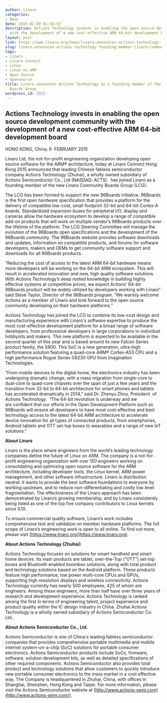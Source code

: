 ```yaml
---
author: linaro
categories:
- News
date: 2015-02-09 01:55:53
description: Actions Technology invests in enabling the open source development community
  with the development of a new cost-effective ARM 64-bit development board
layout: post
link: https://www.linaro.org/news/linaro-announces-actions-technology-founding-member-linaro-community-boards-group/
slug: linaro-announces-actions-technology-founding-member-linaro-community-boards-group
tags:
- Linaro
- Linaro Connect
- Linux
- Linux on ARM
- Open Source
- Opensource
title: Linaro announces Actions Technology as a founding member of the Linaro Community
  Boards Group
wordpress_id: 7925
---
```


## Actions Technology invests in enabling the open source development community with the development of a new cost-effective ARM 64-bit development board

HONG KONG, China; 9  FEBRUARY 2015

Linaro Ltd, the not-for-profit engineering organization developing open source software for the ARM® architecture, today at Linaro Connect Hong Kong 2015 announced that leading Chinese fabless semiconductor company Actions Technology (Zhuhai), a wholly owned subsidiary of Actions Semiconductor Co., Ltd (NASDAQ: ACTS),  has joined Linaro as a founding member of the new Linaro Community Boards Group (LCG).

The LCG has been formed to support the new 96Boards initiative. 96Boards is the first open hardware specification that provides a platform for the delivery of compatible low-cost, small footprint 32-bit and 64-bit Cortex-A boards. Standardized expansion buses for peripheral I/O, display and cameras allow the hardware ecosystem to develop a range of compatible add-on products that will work on multiple vendor’s 96Boards products over the lifetime of the platform. The LCG Steering Committee will manage the evolution of the 96Boards open specifications and the development of the 96Boards community. The 96Boards website provides software downloads and updates, information on compatible products, and forums for software developers, makers and OEMs to get community software support and downloads for all 96Boards products.

“Reducing the cost of access to the latest ARM 64-bit hardware means more developers will be working on the 64-bit ARM ecosystem. This will result in accelerated innovation and new, high quality software solutions. With Actions Technology’s deep rooted knowledge in building highly effective systems at competitive prices, we expect Actions’ 64-bit 96Boards product will be widely utilized by developers working with Linaro” said Steve Taylor, Director of the 96Boards program. “We warmly welcome Actions as a member of Linaro and look forward to the open source community developing on their hardware platforms.”

Actions Technology has joined the LCG to combine its low-cost design and manufacturing experience with Linaro's software expertise to produce the most cost-effective development platform for a broad range of software developers, from professional developers in large corporations to individual hobbyists and makers. This new platform is expected to be available in the second quarter of this year and is based around its new Falcon Series product family, the S900. This SoC is a new generation, ultra-high performance solution featuring a quad-core ARM® Cortex-A53 CPU and a high performance Rogue Series G6230 GPU from Imagination Technologies.

“From mobile devices to the digital home, the electronics industry has been undergoing dramatic change, with a mass migration from single-core to dual-core to quad-core chipsets over the span of just a few years and the transition from 32-bit to 64-bit architecture for smart phones and tablets has accelerated dramatically in 2014,” said Dr. Zhenyu Zhou, President  of Actions Technology.  “The 64-bit revolution is underway and we are confident that our efforts in the Open Development Platform such as 96Boards will ensure all developers to have most cost-effective and best technology access to the latest 64-bit ARM architecture to accelerate device innovation for all types of connected products, from smartphones, Android tablets and OTT set-top boxes to wearables and a range of new IoT solutions.”

**About Linaro**

Linaro is the place where engineers from the world’s leading technology companies define the future of Linux on ARM. The company is a not-for-profit engineering organization with over 150 engineers working on consolidating and optimizing open source software for the ARM architecture, including developer tools, the Linux kernel, ARM power management, and other software infrastructure. Linaro is distribution neutral: it wants to provide the best software foundations to everyone by working upstream, and to reduce non-differentiating and costly low level fragmentation. The effectiveness of the Linaro approach has been demonstrated by Linaro’s growing membership, and by Linaro consistently being listed as one of the top five company contributors to Linux kernels since 3.10.

To ensure commercial quality software, Linaro’s work includes comprehensive test and validation on member hardware platforms. The full scope of Linaro’s engineering work is open to all online. To find out more, please visit [https://www.linaro.org](https://www.linaro.org).

**About Actions Technology (Zhuhai)**

Actions Technology focuses on solutions for smart handheld and smart home devices. Its main products are tablet, over-the-Top (“OTT”) set-top boxes and Bluetooth enabled boombox solutions, along with total product and technology solutions based on the Android platform. These products feature high performance, low power multi-core CPUs and GPUs, supporting high resolution displays and wireless connectivity. Actions Technology currently has nearly 500 employees, 425 of whom are engineers. Among these engineers, more than half have over three years of research and development experience. Actions Technology is ranked among the first in terms of engineering talent, project experience and product quality within the IC design industry in China. Zhuhai Actions Technology is a wholly owned subsidiary of Actions Semiconductor Co. Ltd..

**About Actions Semiconductor Co., Ltd.**

Actions Semiconductor is one of China's leading fabless semiconductor companies that provides comprehensive portable multimedia and mobile internet system-on-a-chip (SoC) solutions for portable consumer electronics. Actions Semiconductor products include SoCs, firmware, software, solution development kits, as well as detailed specifications of other required components. Actions Semiconductor also provides total product and technology solutions that allow customers to quickly introduce new portable consumer electronics to the mass market in a cost effective way. The Company is headquartered in Zhuhai, China, with offices in Shanghai, Shenzhen, Hong Kong and Taipei. For more information, please visit the Actions Semiconductor website at [http://www.actions-semi.com](http://www.actions-semi.com/).